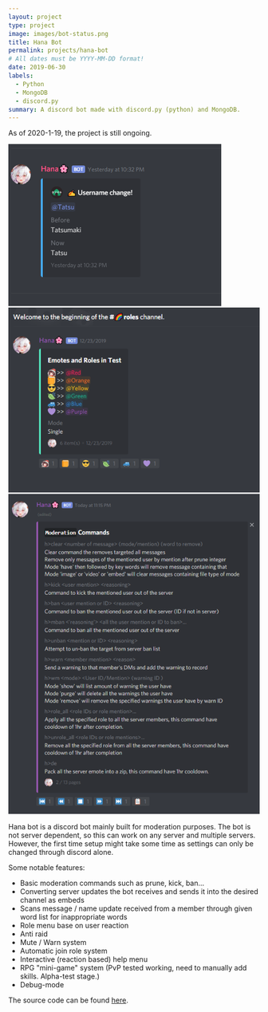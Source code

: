 ```yaml
---
layout: project
type: project
image: images/bot-status.png
title: Hana Bot
permalink: projects/hana-bot
# All dates must be YYYY-MM-DD format!
date: 2019-06-30
labels:
  - Python
  - MongoDB
  - discord.py
summary: A discord bot made with discord.py (python) and MongoDB.
---
```

As of 2020-1-19, the project is still ongoing.

<div class="ui small rounded images">
  <img class="ui images" src="../images/update1.png">
  <img class="ui images" src="../images/update2.png">
  <img class="ui images" src="../images/help-menu.png">
</div>


Hana bot is a discord bot mainly built for moderation purposes. The bot is not server dependent, so this can work on any server and multiple servers. However, the first time setup might take some time as settings can only be changed through discord alone.

Some notable features:
* Basic moderation commands such as prune, kick, ban...
* Converting server updates the bot receives and sends it into the desired channel as embeds
* Scans message / name update received from a member through given word list for inappropriate words
* Role menu base on user reaction
* Anti raid
* Mute / Warn system
* Automatic join role system
* Interactive (reaction based) help menu
* RPG "mini-game" system (PvP tested working, need to manually add skills. Alpha-test stage.)
* Debug-mode


The source code can be found [here](https://github.com/Necom1/Hana-Bot).
